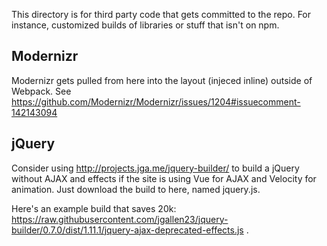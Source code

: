 This directory is for third party code that gets committed to the repo.  For instance, customized builds of libraries or stuff that isn't on npm.

## Modernizr

Modernizr gets pulled from here into the layout (injeced inline) outside of Webpack.  See https://github.com/Modernizr/Modernizr/issues/1204#issuecomment-142143094

## jQuery

Consider using http://projects.jga.me/jquery-builder/ to build a jQuery without AJAX and effects if the site is using Vue for AJAX and Velocity for animation.  Just download the build to here, named jquery.js.

Here's an example build that saves 20k: https://raw.githubusercontent.com/jgallen23/jquery-builder/0.7.0/dist/1.11.1/jquery-ajax-deprecated-effects.js
.
